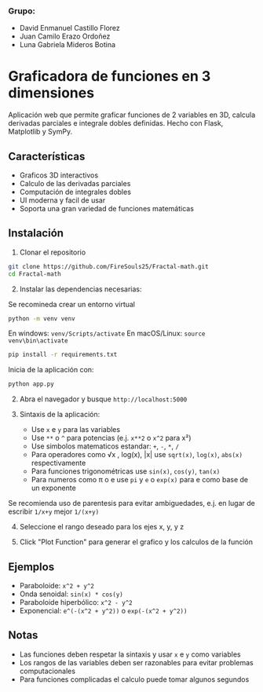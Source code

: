 ### Grupo:
- David Enmanuel Castillo Florez
- Juan Camilo Erazo Ordoñez
- Luna Gabriela Mideros Botina

# Graficadora de funciones en 3 dimensiones

Aplicación web que permite graficar funciones de 2 variables en 3D, calcula derivadas parciales e integrale dobles definidas. Hecho con Flask, Matplotlib y SymPy.

## Características

- Graficos 3D interactivos
- Calculo de las derivadas parciales
- Computación de integrales dobles
- UI moderna y facil de usar
- Soporta una gran variedad de funciones matemáticas

## Instalación

1. Clonar el repositorio
```bash
git clone https://github.com/FireSouls25/Fractal-math.git
cd Fractal-math
```
2. Instalar las dependencias necesarias:

Se recomineda crear un entorno virtual

```bash
python -m venv venv
```
En windows: ```venv/Scripts/activate```
En macOS/Linux: ```source venv\bin\activate```

```bash
pip install -r requirements.txt
```
Inicia de la aplicación con:

```bash
python app.py
```

2. Abra el navegador y busque `http://localhost:5000`

3. Sintaxis de la aplicación:
   - Use `x` e `y` para las variables
   - Use `**` o `^` para potencias (e.j. `x**2` o `x^2` para x²)
   - Use simbolos matematicos estandar: `+`, `-`, `*`, `/`
   - Para operadores como √x , log(x), |x| use `sqrt(x)`, `log(x)`, `abs(x)` respectivamente
   - Para funciones trigonométricas use `sin(x)`, `cos(y)`, `tan(x)`
   - Para numeros como π o e use `pi` y `e` o `exp(x)` para e como base de un exponente

Se recomienda uso de parentesis para evitar ambiguedades, e.j. en lugar de escribir `1/x+y` mejor `1/(x+y)`

4. Seleccione el rango deseado para los ejes x, y, y z 

5. Click "Plot Function" para generar el grafico y los calculos de la función

## Ejemplos

- Paraboloide: `x^2 + y^2`
- Onda senoidal: `sin(x) * cos(y)`
- Paraboloide hiperbólico: `x^2 - y^2`
- Exponencial: `e^(-(x^2 + y^2))` o `exp(-(x^2 + y^2))`

## Notas

- Las funciones deben respetar la sintaxis y usar `x` e `y` como variables
- Los rangos de las variables deben ser razonables para evitar problemas computacionales
- Para funciones complicadas el calculo puede tomar algunos segundos